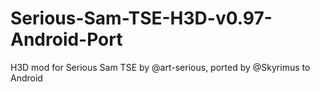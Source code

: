 # Serious-Sam-TSE-H3D-v0.97-Android-Port
H3D mod for Serious Sam TSE by @art-serious, ported by @Skyrimus to Android
